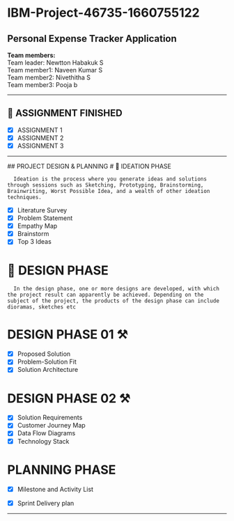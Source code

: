 # IBM-Project-46735-1660755122
<h2>Personal Expense Tracker Application</h2>


<b>Team members:</b><br>
Team leader: Newtton Habakuk S<br>
Team member1: Naveen Kumar S<br>
Team member2: Nivethitha S<br>
Team member3: Pooja b<br>
<hr>

## 📒 ASSIGNMENT FINISHED
- [x] ASSIGNMENT 1
- [x] ASSIGNMENT 2
- [x] ASSIGNMENT 3 
<hr>
## PROJECT DESIGN & PLANNING
# 🧩 IDEATION PHASE

      Ideation is the process where you generate ideas and solutions through sessions such as Sketching, Prototyping, Brainstorming, Brainwriting, Worst Possible Idea, and a wealth of other ideation techniques.
- [x] Literature Survey
- [x] Problem Statement
- [x] Empathy Map
- [x] Brainstorm
- [x] Top 3 Ideas

# 📝 DESIGN PHASE 
      In the design phase, one or more designs are developed, with which the project result can apparently be achieved. Depending on the subject of the project, the products of the design phase can include dioramas, sketches etc

# DESIGN PHASE 01 ⚒️
- [x] Proposed Solution
- [x] Problem-Solution Fit
- [x] Solution Architecture

# DESIGN PHASE 02 ⚒️
- [x] Solution Requirements
- [x] Customer Journey Map
- [x] Data Flow Diagrams
- [x] Technology Stack

# PLANNING PHASE
- [x] Milestone and Activity List
- [x] Sprint Delivery plan



<hr>
